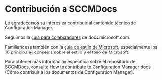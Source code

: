 # <a name="contributing-to-sccmdocs"></a>Contribución a SCCMDocs

Le agradecemos su interés en contribuir al contenido técnico de Configuration Manager.

Seguimos la [guía para colaboradores](https://docs.microsoft.com/contribute/) de docs.microsoft.com.

Familiarícese también con la [guía de estilo de Microsoft](https://aka.ms/MicrosoftStyle), especialmente los [10 principales consejos sobre el estilo y el tono de Microsoft](https://docs.microsoft.com/style-guide/top-10-tips-style-voice).

Para obtener más información específica sobre el repositorio de SCCMDocs, consulte [How to contribute to Configuration Manager docs](https://docs.microsoft.com/sccm/core/understand/use-docs#bkmk_contribute) (Cómo contribuir a los documentos de Configuration Manager).

